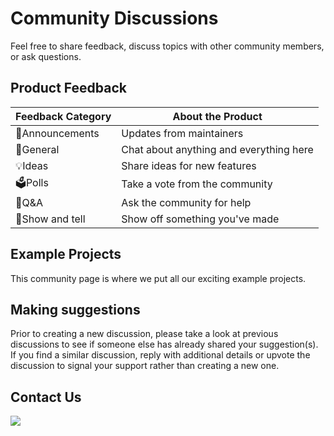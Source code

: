 # Community Discussions
Feel free to share feedback, discuss topics with other community members, or ask questions.

## Product Feedback

|Feedback Category|About the Product|
|----|----|
|📣Announcements|Updates from maintainers|
|💬General|Chat about anything and everything here|
|💡Ideas|Share ideas for new features|
|🗳️Polls|Take a vote from the community|
|🙏Q&A|Ask the community for help|
|🙌Show and tell|Show off something you've made|

## Example Projects
This community page is where we put all our exciting example projects.

## Making suggestions
Prior to creating a new discussion, please take a look at previous discussions to see if someone else has already shared your suggestion(s). If you find a similar discussion, reply with additional details or upvote the discussion to signal your support rather than creating a new one.

## Contact Us
[![](https://dcbadge.vercel.app/api/server/hq7jW7zChW)](https://discord.gg/hq7jW7zChW)
